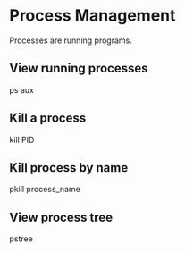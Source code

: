 # Process Management

Processes are running programs.

## View running processes

ps aux

## Kill a process

kill PID

## Kill process by name

pkill process_name

## View process tree

pstree
